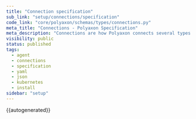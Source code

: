 ```yaml
---
title: "Connection specification"
sub_link: "setup/connections/specification"
code_link: "core/polyaxon/schemas/types/connections.py"
meta_title: "Connections - Polyaxon Specification"
meta_description: "Connections are how Polyaxon connects several types of external system and resources to your operations."
visibility: public
status: published
tags:
  - agent
  - connections
  - specification
  - yaml
  - json
  - kubernetes
  - install
sidebar: "setup"
---
```


{{autogenerated}}
